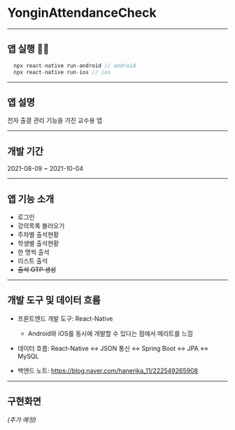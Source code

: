 # YonginAttendanceCheck

------------

## 앱 실행 👨‍💻
``` Javascript
  npx react-native run-android // android
  npx react-native run-ios // ios
```  
------------

## 앱 설명
전자 출결 관리 기능을 가진 교수용 앱

------------

## 개발 기간
2021-08-09 ~ 2021-10-04

------------

## 앱 기능 소개
+ 로그인
+ 강의목록 불러오기
+ 주차별 출석현황
+ 학생별 출석현황
+ 한 명씩 출석
+ 리스트 출석
+ ~~출석 OTP 생성~~

------------

## 개발 도구 및 데이터 흐름
+ 프론트엔드 개발 도구: React-Native
  - Android와 iOS를 동시에 개발할 수 있다는 점에서 메리트를 느낌

+ 데이터 흐름: React-Native ↔ JSON 통신 ↔ Spring Boot ↔ JPA ↔ MySQL
+ 백엔드 노트: https://blog.naver.com/hanerika_11/222549265908

------------

## 구현화면
_(추가 예정)_
